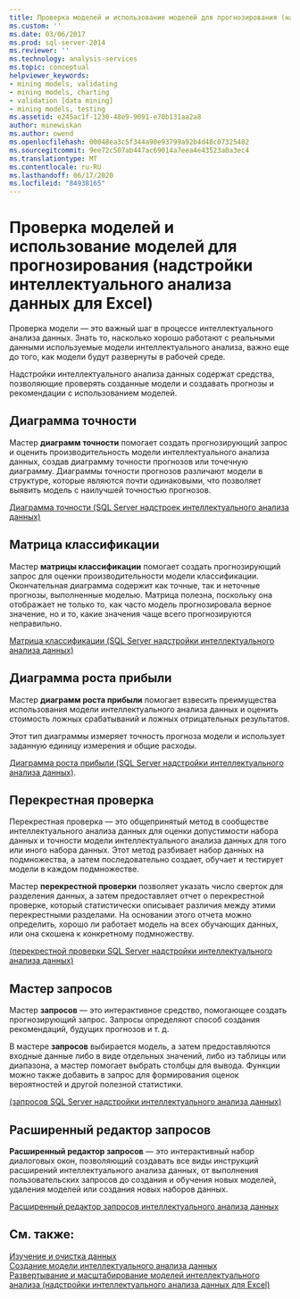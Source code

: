 ```yaml
---
title: Проверка моделей и использование моделей для прогнозирования (надстройки интеллектуального анализа данных для Excel) | Документация Майкрософт
ms.custom: ''
ms.date: 03/06/2017
ms.prod: sql-server-2014
ms.reviewer: ''
ms.technology: analysis-services
ms.topic: conceptual
helpviewer_keywords:
- mining models, validating
- mining models, charting
- validation [data mining]
- mining models, testing
ms.assetid: e245ac1f-1230-48e9-9091-e70b131aa2a8
author: minewiskan
ms.author: owend
ms.openlocfilehash: 00048ea3c5f344a90e93799a92b4d48c07325482
ms.sourcegitcommit: 9ee72c507ab447ac69014a7eea4e43523a0a3ec4
ms.translationtype: MT
ms.contentlocale: ru-RU
ms.lasthandoff: 06/17/2020
ms.locfileid: "84938165"
---
```

# <a name="validating-models-and-using-models-for-prediction-data-mining-add-ins-for-excel"></a>Проверка моделей и использование моделей для прогнозирования (надстройки интеллектуального анализа данных для Excel)
  Проверка модели — это важный шаг в процессе интеллектуального анализа данных. Знать то, насколько хорошо работают с реальными данными используемые модели интеллектуального анализа, важно еще до того, как модели будут развернуты в рабочей среде.  
  
 Надстройки интеллектуального анализа данных содержат средства, позволяющие проверять созданные модели и создавать прогнозы и рекомендации с использованием моделей.  
  
## <a name="accuracy-chart"></a>Диаграмма точности  
 Мастер **диаграмм точности** помогает создать прогнозирующий запрос и оценить производительность модели интеллектуального анализа данных, создав диаграмму точности прогнозов или точечную диаграмму. Диаграммы точности прогнозов различают модели в структуре, которые являются почти одинаковыми, что позволяет выявить модель с наилучшей точностью прогнозов.  
  
 [Диаграмма точности &#40;SQL Server надстроек интеллектуального анализа данных&#41;](accuracy-chart-sql-server-data-mining-add-ins.md)  
  
## <a name="classification-matrix"></a>Матрица классификации  
 Мастер **матрицы классификации** помогает создать прогнозирующий запрос для оценки производительности модели классификации. Окончательная диаграмма содержит как точные, так и неточные прогнозы, выполненные моделью. Матрица полезна, поскольку она отображает не только то, как часто модель прогнозировала верное значение, но и то, какие значения чаще всего прогнозируются неправильно.  
  
 [Матрица классификации &#40;SQL Server надстройки интеллектуального анализа данных&#41;](classification-matrix-sql-server-data-mining-add-ins.md)  
  
## <a name="profit-chart"></a>Диаграмма роста прибыли  
 Мастер **диаграмм роста прибыли** помогает взвесить преимущества использования модели интеллектуального анализа данных и оценить стоимость ложных срабатываний и ложных отрицательных результатов.  
  
 Этот тип диаграммы измеряет точность прогноза модели и использует заданную единицу измерения и общие расходы.  
  
 [Диаграмма роста прибыли &#40;SQL Server надстройки интеллектуального анализа данных&#41;](profit-chart-sql-server-data-mining-add-ins.md).  
  
## <a name="cross-validation"></a>Перекрестная проверка  
 Перекрестная проверка — это общепринятый метод в сообществе интеллектуального анализа данных для оценки допустимости набора данных и точности модели интеллектуального анализа данных для того или иного набора данных. Этот метод разбивает набор данных на подмножества, а затем последовательно создает, обучает и тестирует модели в каждом подмножестве.  
  
 Мастер **перекрестной проверки** позволяет указать число сверток для разделения данных, а затем предоставляет отчет о перекрестной проверке, который статистически описывает различия между этими перекрестными разделами. На основании этого отчета можно определить, хорошо ли работает модель на всех обучающих данных, или она скошена к конкретному подмножеству.  
  
 [&#40;перекрестной проверки SQL Server надстройки интеллектуального анализа данных&#41;](cross-validation-sql-server-data-mining-add-ins.md)  
  
## <a name="query-wizard"></a>Мастер запросов  
 Мастер **запросов** — это интерактивное средство, помогающее создать прогнозирующий запрос. Запросы определяют способ создания рекомендаций, будущих прогнозов и т. д.  
  
 В мастере **запросов** выбирается модель, а затем предоставляются входные данные либо в виде отдельных значений, либо из таблицы или диапазона, а мастер помогает выбрать столбцы для вывода. Функции можно также добавить в запрос для формирования оценок вероятностей и другой полезной статистики.  
  
 [&#40;запросов SQL Server надстройки интеллектуального анализа данных&#41;](query-sql-server-data-mining-add-ins.md)  
  
## <a name="advanced-query-editor"></a>Расширенный редактор запросов  
 **Расширенный редактор запросов** — это интерактивный набор диалоговых окон, позволяющий создавать все виды инструкций расширений интеллектуального анализа данных, от выполнения пользовательских запросов до создания и обучения новых моделей, удаления моделей или создания новых наборов данных.  
  
 [Расширенный редактор запросов интеллектуального анализа данных](advanced-data-mining-query-editor.md)  
  
## <a name="see-also"></a>См. также:  
 [Изучение и очистка данных](exploring-and-cleaning-data.md)   
 [Создание модели интеллектуального анализа данных](creating-a-data-mining-model.md)   
 [Развертывание и масштабирование моделей интеллектуального анализа &#40;надстройки интеллектуального анализа данных для Excel&#41;](deploying-and-scaling-mining-models-data-mining-add-ins-for-excel.md)  
  
  
